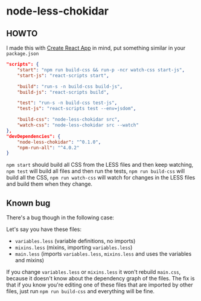 # node-less-chokidar

## HOWTO

I made this with [Create React App](https://github.com/facebookincubator/create-react-app) in mind, put something similar in your `package.json`

```json
"scripts": {
    "start": "npm run build-css && run-p -ncr watch-css start-js",
    "start-js": "react-scripts start",

    "build": "run-s -n build-css build-js",
    "build-js": "react-scripts build",

    "test": "run-s -n build-css test-js",
    "test-js": "react-scripts test --env=jsdom",

    "build-css": "node-less-chokidar src",
    "watch-css": "node-less-chokidar src --watch"
},
"devDependencies": {
    "node-less-chokidar": "^0.1.0",
    "npm-run-all": "^4.0.2"
}
```

`npm start` should build all CSS from the LESS files and then keep watching,
`npm test` will build all files and then run the tests,
`npm run build-css` will build all the CSS,
`npm run watch-css` will watch for changes in the LESS files and build them when they change.

## Known bug

There's a bug though in the following case:

Let's say you have these files:

* `variables.less` (variable definitions, no imports)
* `mixins.less` (mixins, importing `variables.less`)
* `main.less` (imports `variables.less`, `mixins.less` and uses the variables and mixins)

If you change `variables.less` or `mixins.less` it won't rebuild `main.css`, because it doesn't know about the dependency graph of the files.
The fix is that if you know you're editing one of these files that are imported by other files, just run `npm run build-css` and everything will be fine.
